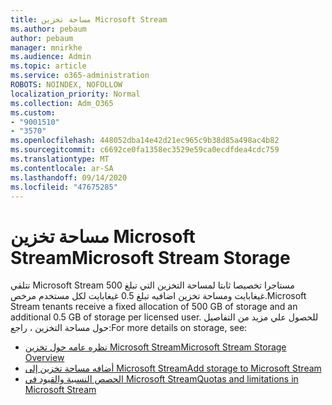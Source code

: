 ```yaml
---
title: مساحة تخزين Microsoft Stream
ms.author: pebaum
author: pebaum
manager: mnirkhe
ms.audience: Admin
ms.topic: article
ms.service: o365-administration
ROBOTS: NOINDEX, NOFOLLOW
localization_priority: Normal
ms.collection: Adm_O365
ms.custom:
- "9001510"
- "3570"
ms.openlocfilehash: 448052dba14e42d21ec965c9b38d85a498ac4b82
ms.sourcegitcommit: c6692ce0fa1358ec3529e59ca0ecdfdea4cdc759
ms.translationtype: MT
ms.contentlocale: ar-SA
ms.lasthandoff: 09/14/2020
ms.locfileid: "47675285"
---
```

# <a name="microsoft-stream-storage"></a><span data-ttu-id="20775-102">مساحة تخزين Microsoft Stream</span><span class="sxs-lookup"><span data-stu-id="20775-102">Microsoft Stream Storage</span></span>

<span data-ttu-id="20775-103">تتلقي Microsoft Stream مستاجرا تخصيصا ثابتا لمساحة التخزين التي تبلغ 500 غيغابايت ومساحة تخزين اضافيه تبلغ 0.5 غيغابايت لكل مستخدم مرخص.</span><span class="sxs-lookup"><span data-stu-id="20775-103">Microsoft Stream tenants receive a fixed allocation of 500 GB of storage and an additional 0.5 GB of storage per licensed user.</span></span>
<span data-ttu-id="20775-104">للحصول علي مزيد من التفاصيل حول مساحة التخزين ، راجع:</span><span class="sxs-lookup"><span data-stu-id="20775-104">For more details on storage, see:</span></span>

- [<span data-ttu-id="20775-105">نظره عامه حول تخزين Microsoft Stream</span><span class="sxs-lookup"><span data-stu-id="20775-105">Microsoft Stream Storage Overview</span></span>](https://docs.microsoft.com/stream/license-overview#storage)
- [<span data-ttu-id="20775-106">أضافه مساحة تخزين إلى Microsoft Stream</span><span class="sxs-lookup"><span data-stu-id="20775-106">Add storage to Microsoft Stream</span></span>](https://docs.microsoft.com/stream/storage-add-on)
- [<span data-ttu-id="20775-107">الحصص النسبية والقيود في Microsoft Stream</span><span class="sxs-lookup"><span data-stu-id="20775-107">Quotas and limitations in Microsoft Stream</span></span>](https://docs.microsoft.com/stream/quotas-and-limitations)
